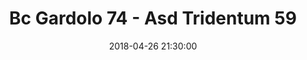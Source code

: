 ---
title: Bc Gardolo 74 - Asd Tridentum 59
date: 2018-04-26 21:30:00
squadra-a: Asd Tridentum
punteggio-a: 74
squadra-b: Bc Gardolo
punteggio-b: 59
partite/squadra: promozione-17-18
luogo: Centro Sportivo Trento Nord
categoria: promozione
---